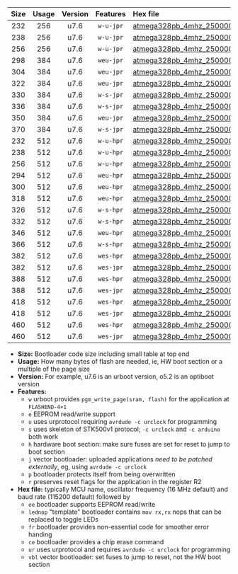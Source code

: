 |Size|Usage|Version|Features|Hex file|
|:-:|:-:|:-:|:-:|:--|
|232|256|u7.6|`w-u-jpr`|[atmega328pb_4mhz_250000bps_ur_vbl.hex](https://raw.githubusercontent.com/stefanrueger/urboot/main/bootloaders/atmega328pb/fcpu_4mhz/250000_bps/atmega328pb_4mhz_250000bps_ur_vbl.hex)|
|238|256|u7.6|`w-u-jpr`|[atmega328pb_4mhz_250000bps_lednop_ur_vbl.hex](https://raw.githubusercontent.com/stefanrueger/urboot/main/bootloaders/atmega328pb/fcpu_4mhz/250000_bps/atmega328pb_4mhz_250000bps_lednop_ur_vbl.hex)|
|256|256|u7.6|`w-u-jpr`|[atmega328pb_4mhz_250000bps_lednop_fr_ur_vbl.hex](https://raw.githubusercontent.com/stefanrueger/urboot/main/bootloaders/atmega328pb/fcpu_4mhz/250000_bps/atmega328pb_4mhz_250000bps_lednop_fr_ur_vbl.hex)|
|298|384|u7.6|`weu-jpr`|[atmega328pb_4mhz_250000bps_ee_ur_vbl.hex](https://raw.githubusercontent.com/stefanrueger/urboot/main/bootloaders/atmega328pb/fcpu_4mhz/250000_bps/atmega328pb_4mhz_250000bps_ee_ur_vbl.hex)|
|304|384|u7.6|`weu-jpr`|[atmega328pb_4mhz_250000bps_ee_lednop_ur_vbl.hex](https://raw.githubusercontent.com/stefanrueger/urboot/main/bootloaders/atmega328pb/fcpu_4mhz/250000_bps/atmega328pb_4mhz_250000bps_ee_lednop_ur_vbl.hex)|
|322|384|u7.6|`weu-jpr`|[atmega328pb_4mhz_250000bps_ee_lednop_fr_ur_vbl.hex](https://raw.githubusercontent.com/stefanrueger/urboot/main/bootloaders/atmega328pb/fcpu_4mhz/250000_bps/atmega328pb_4mhz_250000bps_ee_lednop_fr_ur_vbl.hex)|
|330|384|u7.6|`w-s-jpr`|[atmega328pb_4mhz_250000bps_vbl.hex](https://raw.githubusercontent.com/stefanrueger/urboot/main/bootloaders/atmega328pb/fcpu_4mhz/250000_bps/atmega328pb_4mhz_250000bps_vbl.hex)|
|336|384|u7.6|`w-s-jpr`|[atmega328pb_4mhz_250000bps_lednop_vbl.hex](https://raw.githubusercontent.com/stefanrueger/urboot/main/bootloaders/atmega328pb/fcpu_4mhz/250000_bps/atmega328pb_4mhz_250000bps_lednop_vbl.hex)|
|350|384|u7.6|`weu-jpr`|[atmega328pb_4mhz_250000bps_ee_lednop_fr_ce_ur_vbl.hex](https://raw.githubusercontent.com/stefanrueger/urboot/main/bootloaders/atmega328pb/fcpu_4mhz/250000_bps/atmega328pb_4mhz_250000bps_ee_lednop_fr_ce_ur_vbl.hex)|
|370|384|u7.6|`w-s-jpr`|[atmega328pb_4mhz_250000bps_lednop_fr_vbl.hex](https://raw.githubusercontent.com/stefanrueger/urboot/main/bootloaders/atmega328pb/fcpu_4mhz/250000_bps/atmega328pb_4mhz_250000bps_lednop_fr_vbl.hex)|
|232|512|u7.6|`w-u-hpr`|[atmega328pb_4mhz_250000bps_ur.hex](https://raw.githubusercontent.com/stefanrueger/urboot/main/bootloaders/atmega328pb/fcpu_4mhz/250000_bps/atmega328pb_4mhz_250000bps_ur.hex)|
|238|512|u7.6|`w-u-hpr`|[atmega328pb_4mhz_250000bps_lednop_ur.hex](https://raw.githubusercontent.com/stefanrueger/urboot/main/bootloaders/atmega328pb/fcpu_4mhz/250000_bps/atmega328pb_4mhz_250000bps_lednop_ur.hex)|
|256|512|u7.6|`w-u-hpr`|[atmega328pb_4mhz_250000bps_lednop_fr_ur.hex](https://raw.githubusercontent.com/stefanrueger/urboot/main/bootloaders/atmega328pb/fcpu_4mhz/250000_bps/atmega328pb_4mhz_250000bps_lednop_fr_ur.hex)|
|294|512|u7.6|`weu-hpr`|[atmega328pb_4mhz_250000bps_ee_ur.hex](https://raw.githubusercontent.com/stefanrueger/urboot/main/bootloaders/atmega328pb/fcpu_4mhz/250000_bps/atmega328pb_4mhz_250000bps_ee_ur.hex)|
|300|512|u7.6|`weu-hpr`|[atmega328pb_4mhz_250000bps_ee_lednop_ur.hex](https://raw.githubusercontent.com/stefanrueger/urboot/main/bootloaders/atmega328pb/fcpu_4mhz/250000_bps/atmega328pb_4mhz_250000bps_ee_lednop_ur.hex)|
|318|512|u7.6|`weu-hpr`|[atmega328pb_4mhz_250000bps_ee_lednop_fr_ur.hex](https://raw.githubusercontent.com/stefanrueger/urboot/main/bootloaders/atmega328pb/fcpu_4mhz/250000_bps/atmega328pb_4mhz_250000bps_ee_lednop_fr_ur.hex)|
|326|512|u7.6|`w-s-hpr`|[atmega328pb_4mhz_250000bps.hex](https://raw.githubusercontent.com/stefanrueger/urboot/main/bootloaders/atmega328pb/fcpu_4mhz/250000_bps/atmega328pb_4mhz_250000bps.hex)|
|332|512|u7.6|`w-s-hpr`|[atmega328pb_4mhz_250000bps_lednop.hex](https://raw.githubusercontent.com/stefanrueger/urboot/main/bootloaders/atmega328pb/fcpu_4mhz/250000_bps/atmega328pb_4mhz_250000bps_lednop.hex)|
|346|512|u7.6|`weu-hpr`|[atmega328pb_4mhz_250000bps_ee_lednop_fr_ce_ur.hex](https://raw.githubusercontent.com/stefanrueger/urboot/main/bootloaders/atmega328pb/fcpu_4mhz/250000_bps/atmega328pb_4mhz_250000bps_ee_lednop_fr_ce_ur.hex)|
|366|512|u7.6|`w-s-hpr`|[atmega328pb_4mhz_250000bps_lednop_fr.hex](https://raw.githubusercontent.com/stefanrueger/urboot/main/bootloaders/atmega328pb/fcpu_4mhz/250000_bps/atmega328pb_4mhz_250000bps_lednop_fr.hex)|
|382|512|u7.6|`wes-hpr`|[atmega328pb_4mhz_250000bps_ee.hex](https://raw.githubusercontent.com/stefanrueger/urboot/main/bootloaders/atmega328pb/fcpu_4mhz/250000_bps/atmega328pb_4mhz_250000bps_ee.hex)|
|382|512|u7.6|`wes-jpr`|[atmega328pb_4mhz_250000bps_ee_vbl.hex](https://raw.githubusercontent.com/stefanrueger/urboot/main/bootloaders/atmega328pb/fcpu_4mhz/250000_bps/atmega328pb_4mhz_250000bps_ee_vbl.hex)|
|388|512|u7.6|`wes-hpr`|[atmega328pb_4mhz_250000bps_ee_lednop.hex](https://raw.githubusercontent.com/stefanrueger/urboot/main/bootloaders/atmega328pb/fcpu_4mhz/250000_bps/atmega328pb_4mhz_250000bps_ee_lednop.hex)|
|388|512|u7.6|`wes-jpr`|[atmega328pb_4mhz_250000bps_ee_lednop_vbl.hex](https://raw.githubusercontent.com/stefanrueger/urboot/main/bootloaders/atmega328pb/fcpu_4mhz/250000_bps/atmega328pb_4mhz_250000bps_ee_lednop_vbl.hex)|
|418|512|u7.6|`wes-hpr`|[atmega328pb_4mhz_250000bps_ee_lednop_fr.hex](https://raw.githubusercontent.com/stefanrueger/urboot/main/bootloaders/atmega328pb/fcpu_4mhz/250000_bps/atmega328pb_4mhz_250000bps_ee_lednop_fr.hex)|
|418|512|u7.6|`wes-jpr`|[atmega328pb_4mhz_250000bps_ee_lednop_fr_vbl.hex](https://raw.githubusercontent.com/stefanrueger/urboot/main/bootloaders/atmega328pb/fcpu_4mhz/250000_bps/atmega328pb_4mhz_250000bps_ee_lednop_fr_vbl.hex)|
|460|512|u7.6|`wes-hpr`|[atmega328pb_4mhz_250000bps_ee_lednop_fr_ce.hex](https://raw.githubusercontent.com/stefanrueger/urboot/main/bootloaders/atmega328pb/fcpu_4mhz/250000_bps/atmega328pb_4mhz_250000bps_ee_lednop_fr_ce.hex)|
|460|512|u7.6|`wes-jpr`|[atmega328pb_4mhz_250000bps_ee_lednop_fr_ce_vbl.hex](https://raw.githubusercontent.com/stefanrueger/urboot/main/bootloaders/atmega328pb/fcpu_4mhz/250000_bps/atmega328pb_4mhz_250000bps_ee_lednop_fr_ce_vbl.hex)|

- **Size:** Bootloader code size including small table at top end
- **Usage:** How many bytes of flash are needed, ie, HW boot section or a multiple of the page size
- **Version:** For example, u7.6 is an urboot version, o5.2 is an optiboot version
- **Features:**
  + `w` urboot provides `pgm_write_page(sram, flash)` for the application at `FLASHEND-4+1`
  + `e` EEPROM read/write support
  + `u` uses urprotocol requiring `avrdude -c urclock` for programming
  + `s` uses skeleton of STK500v1 protocol; `-c urclock` and `-c arduino` both work
  + `h` hardware boot section: make sure fuses are set for reset to jump to boot section
  + `j` vector bootloader: uploaded applications *need to be patched externally*, eg, using `avrdude -c urclock`
  + `p` bootloader protects itself from being overwritten
  + `r` preserves reset flags for the application in the register R2
- **Hex file:** typically MCU name, oscillator frequency (16 MHz default) and baud rate (115200 default) followed by
  + `ee` bootloader supports EEPROM read/write
  + `lednop` "template" bootloader contains `mov rx,rx` nops that can be replaced to toggle LEDs
  + `fr` bootloader provides non-essential code for smoother error handing
  + `ce` bootloader provides a chip erase command
  + `ur` uses urprotocol and requires `avrdude -c urclock` for programming
  + `vbl` vector bootloader: set fuses to jump to reset, not the HW boot section
